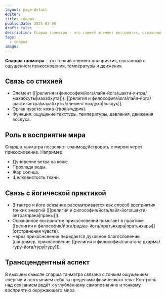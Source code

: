 ```yaml
---
layout: page-detail
editor: 
title: спарша
publishDate: 2025-03-08
draft: false
description: Спарша танматра - это тонкий элемент восприятия, связанный с ощущением прикосновения, температуры и движения.
tags:
  - спарша
image:
---
```

**Спарша танматра** - это тонкий элемент восприятия, связанный с ощущением прикосновения, температуры и движения.

## Связь со стихией
- Элемент ([[религия и философия/йога/лайя-йога/шакти-янтра/махабхуты|махабхута]]): [[религия и философия/йога/лайя-йога/шакти-янтра/махабхуты/элемент воздуха|воздух]].
- Орган чувств: кожа (_твак-индрия_).
- Функция: ощущение текстуры, температуры, давления, движения воздуха.

## Роль в восприятии мира
Спарша танматра позволяет взаимодействовать с миром через прикосновение. Например:

- Дуновение ветра на коже.
- Прохлада воды.
- Жар солнца.
- Шелковистость ткани.

## Связь с йогической практикой
- В тантре и йоге осязание рассматривается как способ восприятия тонких энергий ([[религия и философия/йога/лайя-йога/шакти-янтра/прана|праны]]).
- Осознанное восприятие прикосновений помогает в практике [[религия и философия/йога/раджа-йога/пратьяхара|пратьяхары]] (отстранения чувств).
- Через прикосновение передается духовное благословение (например, прикосновение [[религия и философия/санатана дхарма/гуру-йога/гуру|гуру]]).

## Трансцендентный аспект
В высшем смысле спарша танматра связана с тонким ощущением энергии и осознанием себя за пределами физического тела. Контроль над осязанием ведёт к углублённому самопознанию и тонкому восприятию окружающего мира.